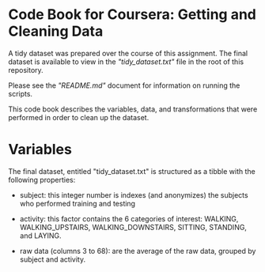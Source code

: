 # Code Book for Coursera: Getting and Cleaning Data

A tidy dataset was prepared over the course of this assignment. The final dataset is available to view in the *"tidy_dataset.txt"* file in the root of this repository.

Please see the *"README.md"* document for information on running the scripts.

This code book describes the variables, data, and transformations that were performed in order to clean up the dataset.

# Variables
The final dataset, entitled "tidy_dataset.txt" is structured as a tibble with the following properties:

- subject: this integer number is indexes (and anonymizes) the subjects who performed training and testing

- activity: this factor contains the 6 categories of interest: WALKING, WALKING_UPSTAIRS, WALKING_DOWNSTAIRS, SITTING, STANDING, and LAYING. 

- raw data (columns 3 to 68): are the average of the raw data, grouped by subject and activity.
